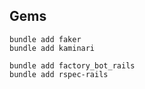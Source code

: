 

## Gems 
```
bundle add faker
bundle add kaminari

bundle add factory_bot_rails
bundle add rspec-rails

```